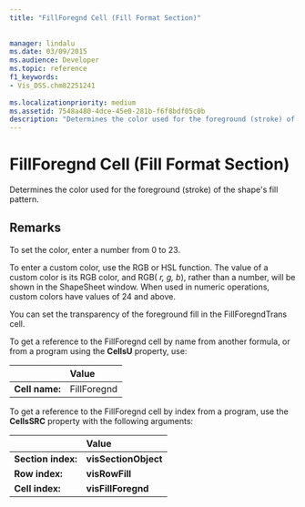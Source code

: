 ```yaml
---
title: "FillForegnd Cell (Fill Format Section)"
 
 
manager: lindalu
ms.date: 03/09/2015
ms.audience: Developer
ms.topic: reference
f1_keywords:
- Vis_DSS.chm82251241
 
ms.localizationpriority: medium
ms.assetid: 7548a480-4dce-45e0-281b-f6f8bdf05c0b
description: "Determines the color used for the foreground (stroke) of the shape's fill pattern."
---
```


# FillForegnd Cell (Fill Format Section)

Determines the color used for the foreground (stroke) of the shape's fill pattern.
  
## Remarks

To set the color, enter a number from 0 to 23.
  
To enter a custom color, use the RGB or HSL function. The value of a custom color is its RGB color, and RGB( *r, g, b*), rather than a number, will be shown in the ShapeSheet window. When used in numeric operations, custom colors have values of 24 and above. 
  
You can set the transparency of the foreground fill in the FillForegndTrans cell.
  
To get a reference to the FillForegnd cell by name from another formula, or from a program using the **CellsU** property, use: 
  
||Value |
|:-----|:-----|
|**Cell name:**  <br/> |FillForegnd  <br/> |
   
To get a reference to the FillForegnd cell by index from a program, use the **CellsSRC** property with the following arguments: 
  
||Value |
|:-----|:-----|
|**Section index:**  <br/> |**visSectionObject** <br/> |
|**Row index:**  <br/> |**visRowFill** <br/> |
|**Cell index:**  <br/> |**visFillForegnd** <br/> |
   

